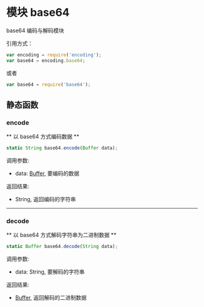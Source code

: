# 模块 base64
base64 编码与解码模块

引用方式：

```JavaScript
var encoding = require('encoding');
var base64 = encoding.base64;
```

或者

```JavaScript
var base64 = require('base64');
```

## 静态函数
        
### encode
** 以 base64 方式编码数据 **

```JavaScript
static String base64.encode(Buffer data);
```

调用参数:
* data: [Buffer](../../object/ifs/Buffer.md), 要编码的数据

返回结果:
* String, 返回编码的字符串

--------------------------
### decode
** 以 base64 方式解码字符串为二进制数据 **

```JavaScript
static Buffer base64.decode(String data);
```

调用参数:
* data: String, 要解码的字符串

返回结果:
* [Buffer](../../object/ifs/Buffer.md), 返回解码的二进制数据

